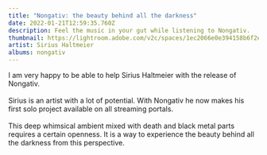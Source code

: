```yaml
---
title: "Nongativ: the beauty behind all the darkness"
date: 2022-01-21T12:59:35.760Z
description: Feel the music in your gut while listening to Nongativ.
thumbnail: https://lightroom.adobe.com/v2c/spaces/1ec2066e0e394158b6f2e3b05dec8c21/assets/45030bd5894f24f47aceceec7d5c2d54/revisions/0ac842cda19d97cd5a2feca9489ef335/renditions/3bcd65c3f1ba57e09c08671632d60da1
artist: Sirius Haltmeier
albums: nongativ
---
```

I am very happy to be able to help Sirius Haltmeier with the release of Nongativ. \
\
Sirius is an artist with a lot of potential. With Nongativ he now makes his first solo project available on all streaming portals. \
\
This deep whimsical ambient mixed with death and black metal parts requires a certain openness. It is a way to experience the beauty behind all the darkness from this perspective.